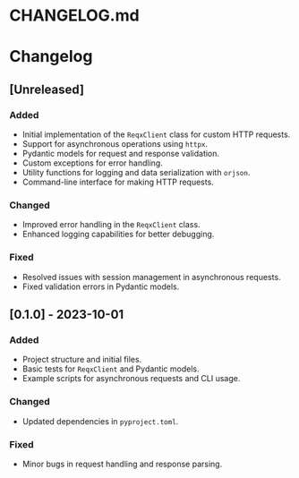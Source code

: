 # CHANGELOG.md

# Changelog

## [Unreleased]

### Added
- Initial implementation of the `ReqxClient` class for custom HTTP requests.
- Support for asynchronous operations using `httpx`.
- Pydantic models for request and response validation.
- Custom exceptions for error handling.
- Utility functions for logging and data serialization with `orjson`.
- Command-line interface for making HTTP requests.

### Changed
- Improved error handling in the `ReqxClient` class.
- Enhanced logging capabilities for better debugging.

### Fixed
- Resolved issues with session management in asynchronous requests.
- Fixed validation errors in Pydantic models.

## [0.1.0] - 2023-10-01
### Added
- Project structure and initial files.
- Basic tests for `ReqxClient` and Pydantic models.
- Example scripts for asynchronous requests and CLI usage.

### Changed
- Updated dependencies in `pyproject.toml`.

### Fixed
- Minor bugs in request handling and response parsing.
